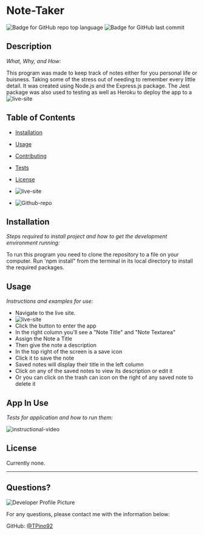# Note-Taker 
  ![Badge for GitHub repo top language](https://img.shields.io/github/languages/top/Tpino92/note-taker?style=flat&logo=appveyor) ![Badge for GitHub last commit](https://img.shields.io/github/last-commit/Tpino92/note-taker?style=flat&logo=appveyor)
  
  
  ## Description 
  
  *What, Why, and How:* 
  
  This program was made to keep track of notes either for you personal life or buisness. Taking some of the stress out of needing to remember every little detail. It was created using Node.js and the Express.js package. The Jest package was also used to testing as well as Heroku to deploy the app to a ![live-site](https://lit-waters-46614.herokuapp.com)

  ## Table of Contents
  * [Installation](#installation)
  * [Usage](#usage)
  * [Contributing](#contributing)
  * [Tests](#tests)
  * [License](#license)  
    
  * ![live-site](https://lit-waters-46614.herokuapp.com)  
  * ![Github-repo](https://github.com/TPino92/note-taker)
  
  ## Installation
  
  *Steps required to install project and how to get the development environment running:*
  
  To run this program you need to clone the repository to a file on your computer. Run 'npm install" from the terminal in its local directory to install the required packages.
  
  ## Usage 
  
  *Instructions and examples for use:*
  
  * Navigate to the live site.  
  * ![live-site](https://lit-waters-46614.herokuapp.com)  
  * Click the button to enter the app  
  * In the right column you'll see a "Note Title" and "Note Textarea"  
  * Assign the Note a Title  
  * Then give the note a description  
  * In the top right of the screen is a save icon  
  * Click it to save the note  
  * Saved notes will display their title in the left column  
  * Click on any of the saved notes to view its description or edit it  
  * Or you can click on the trash can icon on the right of any saved note to delete it
  
  ## App In Use
  
  *Tests for application and how to run them:*
  
  ![instructional-video](images/readme-gif.gif)
  
  ## License
  
  Currently none.
  
  ---
  
  ## Questions?
  
  ![Developer Profile Picture](https://avatars1.githubusercontent.com/u/67513132?v=4) 
  
  For any questions, please contact me with the information below:
 
  GitHub: [@TPino92](https://api.github.com/users/TPino92)